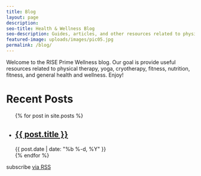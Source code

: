 ```yaml
---
title: Blog
layout: page
description:
seo-title: Health & Wellness Blog
seo-description: Guides, articles, and other resources related to physical therapy, yoga, cryotherapy, fitness, nutrition, and more. Check out the RISE Prime Wellness blog.
featured-image: uploads/images/pic05.jpg
permalink: /blog/
---
```


Welcome to the RISE Prime Wellness blog. Our goal is provide useful resources related to physical therapy, yoga, cryotherapy, fitness, nutrition, fitness, and general health and wellness. Enjoy!

# Recent Posts

<ul class="post-list">
  {% for post in site.posts %}
    <li>
      <h2>
        <a class="post-link" href="{{ post.url | prepend: site.url }}">{{ post.title }}</a>
      </h2>
      <span class="post-meta">{{ post.date | date: "%b %-d, %Y" }}</span>
    </li>
  {% endfor %}
</ul>

<p class="rss-subscribe">subscribe <a href="{{ "/feed.xml" | prepend: site.url }}">via RSS</a></p>
